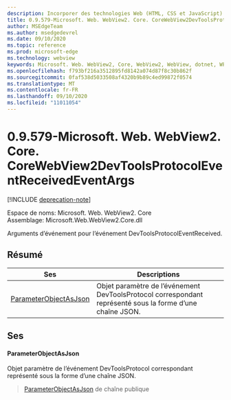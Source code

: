 ```yaml
---
description: Incorporer des technologies Web (HTML, CSS et JavaScript) dans vos applications natives avec le contrôle Microsoft Edge WebView2
title: 0.9.579-Microsoft. Web. WebView2. Core. CoreWebView2DevToolsProtocolEventReceivedEventArgs
author: MSEdgeTeam
ms.author: msedgedevrel
ms.date: 09/10/2020
ms.topic: reference
ms.prod: microsoft-edge
ms.technology: webview
keywords: Microsoft. Web. WebView2, Core, WebView2, WebView, dotnet, WPF, WinForms, application, Edge, CoreWebView2, CoreWebView2Controller, contrôle de navigateur, Edge html, Microsoft. Web. WebView2. Core. CoreWebView2DevToolsProtocolEventReceivedEventArgs
ms.openlocfilehash: f793bf216a3512895fd8142a074d87f8c30b862f
ms.sourcegitcommit: 0faf538d5033508af4320b9b89c4ed99872f0574
ms.translationtype: MT
ms.contentlocale: fr-FR
ms.lasthandoff: 09/10/2020
ms.locfileid: "11011054"
---
```

# 0.9.579-Microsoft. Web. WebView2. Core. CoreWebView2DevToolsProtocolEventReceivedEventArgs 

[!INCLUDE [deprecation-note](../../includes/deprecation-note.md)]

Espace de noms: Microsoft. Web. WebView2. Core \
Assemblage: Microsoft.Web.WebView2.Core.dll

Arguments d’événement pour l’événement DevToolsProtocolEventReceived.

## Résumé

 Ses                        | Descriptions
--------------------------------|---------------------------------------------
[ParameterObjectAsJson](#parameterobjectasjson) | Objet paramètre de l’événement DevToolsProtocol correspondant représenté sous la forme d’une chaîne JSON.

## Ses

#### ParameterObjectAsJson 

Objet paramètre de l’événement DevToolsProtocol correspondant représenté sous la forme d’une chaîne JSON.

> [ParameterObjectAsJson](#parameterobjectasjson) de chaîne publique

